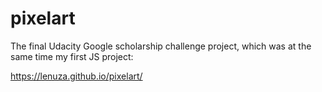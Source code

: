 # pixelart

The final Udacity Google scholarship challenge project, which was at the same time my first JS project:

https://lenuza.github.io/pixelart/
